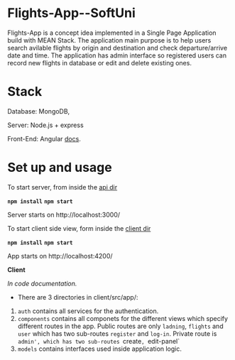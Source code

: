 # Flights-App--SoftUni

Flights-App is a concept idea implemented in a Single Page Application build with MEAN Stack.
The application main purpose is to help users search avilable flights by origin and destination and check departure/arrive date and time.
The application has admin interface so registered users can record new flights in database or edit and delete existing ones.

# Stack

Database: MongoDB,

Server: Node.js + express

Front-End: Angular [docs](https://angular.io/docs).


# Set up and usage

To start server, from inside the [api dir](https://github.com/MartinPetrakiev/Flights-App--SoftUni/tree/master/server)

**`
npm install
`**
**`
npm start
`**

Server starts on http://localhost:3000/


To start client side view, form inside the [client dir](https://github.com/MartinPetrakiev/Flights-App--SoftUni/tree/master/client)

**`
npm install
`**
**`
npm start
`**

App starts on http://localhost:4200/

**Client**

*In code documentation.*
- There are 3 directories in client/src/app/:
1. `auth` contains all services for the authentication.
2. `components` contains all componets for the different views which specify different routes in the app. 
    Public routes are only `ladning`, `flights` and `user` which has two sub-routes `register` and `log-in`.
    Private route is `admin', which has two sub-routes `create`, `edit-panel`
3. `models` contains interfaces used inside application logic.
 
